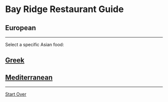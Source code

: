 # Bay Ridge Restaurant Guide
## European
---
Select a specific Asian food:
## [Greek](https://www.joeshanghairestaurants.com/chinatown.html)
## [Mediterranean](https://www.rakuzennyc.com/)
---
[Start Over](../home.md)